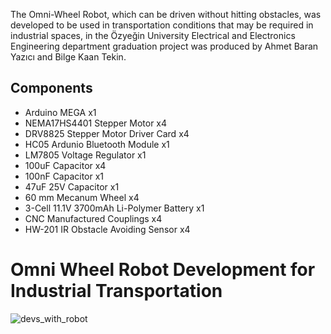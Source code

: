 The Omni-Wheel Robot, which can be driven without hitting obstacles, was developed to be used in transportation conditions that may be required in industrial spaces, in the Özyeğin University Electrical and Electronics Engineering department graduation project was produced by Ahmet Baran Yazıcı and Bilge Kaan Tekin.

Components
-----------------------

* Arduino MEGA                              x1
* NEMA17HS4401 Stepper Motor                x4
* DRV8825 Stepper Motor Driver Card         x4
* HC05 Ardunio Bluetooth Module             x1
* LM7805 Voltage Regulator                  x1
* 100uF Capacitor                           x4
* 100nF Capacitor                           x1
* 47uF 25V Capacitor                        x1
* 60 mm Mecanum Wheel                   	  x4
* 3-Cell 11.1V 3700mAh Li-Polymer Battery   x1
* CNC Manufactured Couplings                x4
* HW-201 IR Obstacle Avoiding Sensor        x4 
                       				     
			         	                  				




# Omni Wheel Robot Development for Industrial Transportation
![devs_with_robot](https://github.com/baranyazici/Omni-Wheel-Robot-Development-for-Industrial-Transportation/assets/47660382/9af8aa0b-3988-44e1-9842-0695f42501eb)
